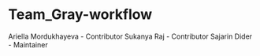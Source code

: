 # Team_Gray-workflow

Ariella Mordukhayeva - Contributor
Sukanya Raj - Contributor
Sajarin Dider - Maintainer
